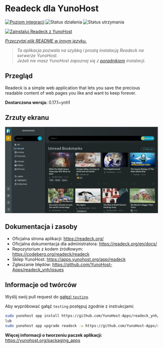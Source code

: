 <!--
To README zostało automatycznie wygenerowane przez <https://github.com/YunoHost/apps/tree/master/tools/readme_generator>
Nie powinno być ono edytowane ręcznie.
-->

# Readeck dla YunoHost

[![Poziom integracji](https://apps.yunohost.org/badge/integration/readeck)](https://ci-apps.yunohost.org/ci/apps/readeck/)
![Status działania](https://apps.yunohost.org/badge/state/readeck)
![Status utrzymania](https://apps.yunohost.org/badge/maintained/readeck)

[![Zainstaluj Readeck z YunoHost](https://install-app.yunohost.org/install-with-yunohost.svg)](https://install-app.yunohost.org/?app=readeck)

*[Przeczytaj plik README w innym języku.](./ALL_README.md)*

> *Ta aplikacja pozwala na szybką i prostą instalację Readeck na serwerze YunoHost.*  
> *Jeżeli nie masz YunoHost zapoznaj się z [poradnikiem](https://yunohost.org/install) instalacji.*

## Przegląd

Readeck is a simple web application that lets you save the precious readable content of web pages you like and want to keep forever.

**Dostarczona wersja:** 0.17.1~ynh1

## Zrzuty ekranu

![Zrzut ekranu z Readeck](./doc/screenshots/dark.webp)

## Dokumentacja i zasoby

- Oficjalna strona aplikacji: <https://readeck.org/>
- Oficjalna dokumentacja dla administratora: <https://readeck.org/en/docs/>
- Repozytorium z kodem źródłowym: <https://codeberg.org/readeck/readeck>
- Sklep YunoHost: <https://apps.yunohost.org/app/readeck>
- Zgłaszanie błędów: <https://github.com/YunoHost-Apps/readeck_ynh/issues>

## Informacje od twórców

Wyślij swój pull request do [gałęzi `testing`](https://github.com/YunoHost-Apps/readeck_ynh/tree/testing).

Aby wypróbować gałąź `testing` postępuj zgodnie z instrukcjami:

```bash
sudo yunohost app install https://github.com/YunoHost-Apps/readeck_ynh/tree/testing --debug
lub
sudo yunohost app upgrade readeck -u https://github.com/YunoHost-Apps/readeck_ynh/tree/testing --debug
```

**Więcej informacji o tworzeniu paczek aplikacji:** <https://yunohost.org/packaging_apps>
